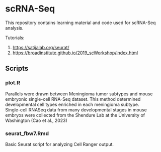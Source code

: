 # scRNA-Seq
This repository contains learning material and code used for scRNA-Seq analysis.

Tutorials:
1. https://satijalab.org/seurat/
2. https://broadinstitute.github.io/2019_scWorkshop/index.html

## Scripts
### plot.R
Parallels were drawn between Meningioma tumor subtypes and mouse embryonic single-cell RNA-Seq dataset. 
This method determined developmental cell types enriched in each meningioma subtype.  
Single-cell RNASeq data from many developmental stages in mouse embryos were collected from the Shendure Lab at the University of Washington (Cao et al., 2023)

### seurat_fbw7.Rmd
Basic Seurat script for analyzing Cell Ranger output. 
